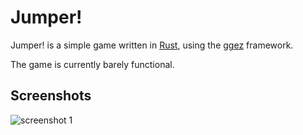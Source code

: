 # Jumper!

Jumper! is a simple game written in [Rust](https://www.rust-lang.org/), using the [ggez](https://github.com/ggez/ggez) framework.

The game is currently barely functional.

## Screenshots

![screenshot 1](https://imgur.com/Hbrpokh)
